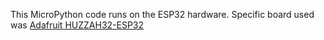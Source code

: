 This MicroPython code runs on the ESP32 hardware. Specific board used was [Adafruit HUZZAH32-ESP32](https://learn.adafruit.com/adafruit-huzzah32-esp32-feather) 
